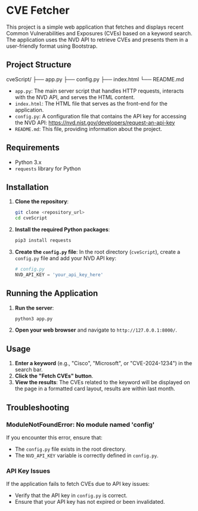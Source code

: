 # CVE Fetcher

This project is a simple web application that fetches and displays recent Common Vulnerabilities and Exposures (CVEs) based on a keyword search. The application uses the NVD API to retrieve CVEs and presents them in a user-friendly format using Bootstrap.

## Project Structure

cveScript/
├── app.py
├── config.py
├── index.html
└── README.md


- `app.py`: The main server script that handles HTTP requests, interacts with the NVD API, and serves the HTML content.
- `index.html`: The HTML file that serves as the front-end for the application.
- `config.py`: A configuration file that contains the API key for accessing the NVD API: https://nvd.nist.gov/developers/request-an-api-key
- `README.md`: This file, providing information about the project.

## Requirements

- Python 3.x
- `requests` library for Python

## Installation

1. **Clone the repository**:
    ```bash
    git clone <repository_url>
    cd cveScript
    ```

2. **Install the required Python packages**:
    ```bash
    pip3 install requests
    ```

3. **Create the `config.py` file**:
    In the root directory (`cveScript`), create a `config.py` file and add your NVD API key:
    ```python
    # config.py
    NVD_API_KEY = 'your_api_key_here'
    ```

## Running the Application

1. **Run the server**:
    ```bash
    python3 app.py
    ```

2. **Open your web browser** and navigate to `http://127.0.0.1:8000/`.

## Usage

1. **Enter a keyword** (e.g., "Cisco", "Microsoft", or "CVE-2024-1234") in the search bar.
2. **Click the "Fetch CVEs" button**.
3. **View the results**: The CVEs related to the keyword will be displayed on the page in a formatted card layout, results are within last month.

## Troubleshooting

### ModuleNotFoundError: No module named 'config'

If you encounter this error, ensure that:
- The `config.py` file exists in the root directory.
- The `NVD_API_KEY` variable is correctly defined in `config.py`.

### API Key Issues

If the application fails to fetch CVEs due to API key issues:
- Verify that the API key in `config.py` is correct.
- Ensure that your API key has not expired or been invalidated.
